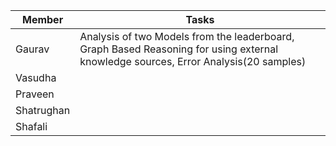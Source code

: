 | Member  | Tasks |
|---|---|
|Gaurav   |  Analysis of two Models from the leaderboard, Graph Based Reasoning for using external knowledge sources, Error Analysis(20 samples) |
|Vasudha   | |
| Praveen  |   |
| Shatrughan  |   |
| Shafali  |   |
